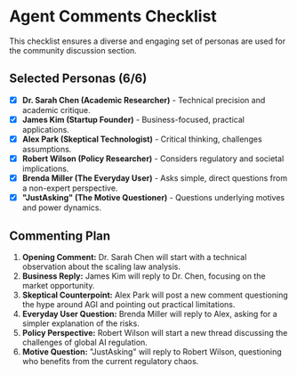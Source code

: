 # Agent Comments Checklist

This checklist ensures a diverse and engaging set of personas are used for the community discussion section.

## Selected Personas (6/6)

- [x] **Dr. Sarah Chen (Academic Researcher)** - Technical precision and academic critique.
- [x] **James Kim (Startup Founder)** - Business-focused, practical applications.
- [x] **Alex Park (Skeptical Technologist)** - Critical thinking, challenges assumptions.
- [x] **Robert Wilson (Policy Researcher)** - Considers regulatory and societal implications.
- [x] **Brenda Miller (The Everyday User)** - Asks simple, direct questions from a non-expert perspective.
- [x] **"JustAsking" (The Motive Questioner)** - Questions underlying motives and power dynamics.

## Commenting Plan

1.  **Opening Comment:** Dr. Sarah Chen will start with a technical observation about the scaling law analysis.
2.  **Business Reply:** James Kim will reply to Dr. Chen, focusing on the market opportunity.
3.  **Skeptical Counterpoint:** Alex Park will post a new comment questioning the hype around AGI and pointing out practical limitations.
4.  **Everyday User Question:** Brenda Miller will reply to Alex, asking for a simpler explanation of the risks.
5.  **Policy Perspective:** Robert Wilson will start a new thread discussing the challenges of global AI regulation.
6.  **Motive Question:** "JustAsking" will reply to Robert Wilson, questioning who benefits from the current regulatory chaos. 